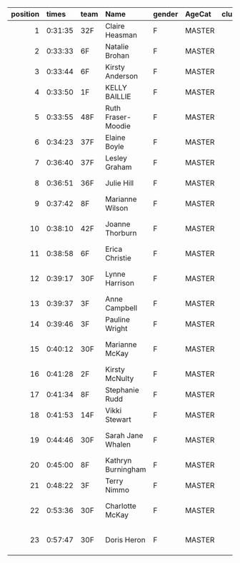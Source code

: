|   position | times   | team   | Name               | gender   | AgeCat   |   clubnumber | Club name                  | Website                                    |   finishPosition |
|-----------:|:--------|:-------|:-------------------|:---------|:---------|-------------:|:---------------------------|:-------------------------------------------|-----------------:|
|          1 | 0:31:35 | 32F    | Claire Heasman     | F        | MASTER   |           32 | Helensburgh AAC            | https://www.helensburghaac.com/            |               36 |
|          2 | 0:33:33 | 6F     | Natalie Brohan     | F        | MASTER   |            6 | Cambuslang Harriers        | https://cambuslangharriers.org/            |               55 |
|          3 | 0:33:44 | 6F     | Kirsty Anderson    | F        | MASTER   |            6 | Cambuslang Harriers        | https://cambuslangharriers.org/            |               62 |
|          4 | 0:33:50 | 1F     | KELLY BAILLIE      | F        | MASTER   |            1 | East Kilbride AC           | http://www.ekac.org.uk/                    |               63 |
|          5 | 0:33:55 | 48F    | Ruth Fraser-Moodie | F        | MASTER   |           48 | Springburn Harriers        | https://www.springburnharriers.co.uk/      |               64 |
|          6 | 0:34:23 | 37F    | Elaine Boyle       | F        | MASTER   |           37 | Law & District AAC         | http://www.lawaac.co.uk/                   |               69 |
|          7 | 0:36:40 | 37F    | Lesley Graham      | F        | MASTER   |           37 | Law & District AAC         | http://www.lawaac.co.uk/                   |               91 |
|          8 | 0:36:51 | 36F    | Julie Hill         | F        | MASTER   |           36 | Larkhall YMCA              | https://www.larkhallymcaharriers.org       |               95 |
|          9 | 0:37:42 | 8F     | Marianne Wilson    | F        | MASTER   |            8 | Bellahouston Harriers      | http://www.bellahoustonharriers.co.uk/     |              106 |
|         10 | 0:38:10 | 42F    | Joanne Thorburn    | F        | MASTER   |           42 | Newton Road Runners        | https://www.newton-roadrunners.com/        |              113 |
|         11 | 0:38:58 | 6F     | Erica Christie     | F        | MASTER   |            6 | Cambuslang Harriers        | https://cambuslangharriers.org/            |              119 |
|         12 | 0:39:17 | 30F    | Lynne Harrison     | F        | MASTER   |           30 | Greenock Glenpark Harriers | https://greenockglenparkharriers.com/      |              122 |
|         13 | 0:39:37 | 3F     | Anne Campbell      | F        | MASTER   |            3 | Bellahouston RR            | https://www.bellahoustonroadrunners.co.uk/ |              124 |
|         14 | 0:39:46 | 3F     | Pauline Wright     | F        | MASTER   |            3 | Bellahouston RR            | https://www.bellahoustonroadrunners.co.uk/ |              127 |
|         15 | 0:40:12 | 30F    | Marianne McKay     | F        | MASTER   |           30 | Greenock Glenpark Harriers | https://greenockglenparkharriers.com/      |              130 |
|         16 | 0:41:28 | 2F     | Kirsty McNulty     | F        | MASTER   |            2 | Kilmarnock H&AC            | http://www.kilmarnockharriers.com/         |              139 |
|         17 | 0:41:34 | 8F     | Stephanie Rudd     | F        | MASTER   |            8 | Bellahouston Harriers      | http://www.bellahoustonharriers.co.uk/     |              140 |
|         18 | 0:41:53 | 14F    | Vikki Stewart      | F        | MASTER   |           14 | Ayr Seaforth AC            | https://www.ayrseaforth.co.uk/             |              142 |
|         19 | 0:44:46 | 30F    | Sarah Jane Whalen  | F        | MASTER   |           30 | Greenock Glenpark Harriers | https://greenockglenparkharriers.com/      |              149 |
|         20 | 0:45:00 | 8F     | Kathryn Burningham | F        | MASTER   |            8 | Bellahouston Harriers      | http://www.bellahoustonharriers.co.uk/     |              150 |
|         21 | 0:48:22 | 3F     | Terry Nimmo        | F        | MASTER   |            3 | Bellahouston RR            | https://www.bellahoustonroadrunners.co.uk/ |              151 |
|         22 | 0:53:36 | 30F    | Charlotte McKay    | F        | MASTER   |           30 | Greenock Glenpark Harriers | https://greenockglenparkharriers.com/      |              152 |
|         23 | 0:57:47 | 30F    | Doris Heron        | F        | MASTER   |           30 | Greenock Glenpark Harriers | https://greenockglenparkharriers.com/      |              153 |